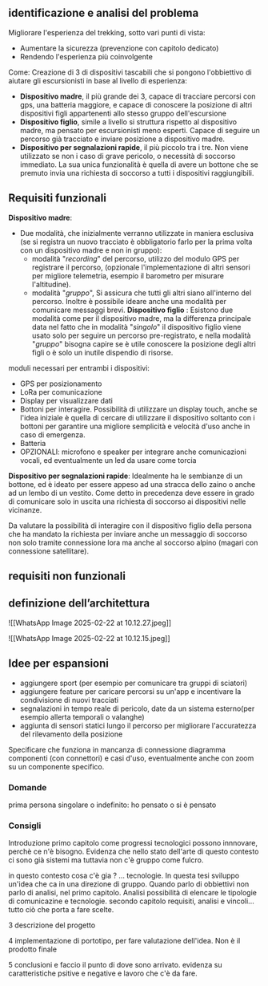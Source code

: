 
## identificazione e analisi del problema 

Migliorare l'esperienza del trekking, sotto vari punti di vista:
- Aumentare la sicurezza (prevenzione con capitolo dedicato) 
- Rendendo l'esperienza più coinvolgente

Come:
Creazione di 3 di dispositivi tascabili che si pongono l'obbiettivo di aiutare gli escursionisti in base al livello di esperienza:
- **Dispositivo madre**, il più grande dei 3, capace di tracciare percorsi con gps, una batteria maggiore, e capace di conoscere la posizione di altri dispositivi figli appartenenti allo stesso gruppo dell'escursione
- **Dispositivo figlio**, simile a livello si struttura rispetto al dispositivo madre, ma pensato per escursionisti meno esperti. Capace di seguire un percorso già tracciato e inviare posizione a dispositivo madre. 
- **Dispositivo per segnalazioni rapide**, il più piccolo tra i tre. Non viene utilizzato se non i caso di grave pericolo, o necessità di soccorso immediato. La sua unica funzionalità è quella di avere un bottone che se premuto invia una richiesta di soccorso a tutti i dispositivi raggiungibili. 

## Requisiti funzionali
**Dispositivo madre**:
- Due modalità, che inizialmente verranno utilizzate in maniera esclusiva (se si registra un nuovo tracciato è obbligatorio farlo per la prima volta con un dispositivo madre e non in gruppo):
	- modalità "*recording*" del percorso, utilizzo del modulo GPS per registrare il percorso, (opzionale l'implementazione di altri sensori per migliore telemetria, esempio il barometro per misurare l'altitudine). 
	- modalità "*gruppo*", Si assicura che tutti gli altri siano all'interno del percorso. Inoltre è possibile ideare anche una modalità per comunicare messaggi brevi. 
**Dispositivo figlio** :
Esistono due modalità come per il dispositivo madre, ma la differenza principale data nel fatto che in modalità "*singolo*" il dispositivo figlio viene usato solo per seguire un percorso pre-registrato, e nella modalità "*gruppo*" bisogna capire se è utile conoscere la posizione degli altri figli o è solo un inutile dispendio di risorse.

moduli necessari per entrambi i dispositivi: 
- GPS per posizionamento
- LoRa per comunicazione
- Display per visualizzare dati
- Bottoni per interagire. Possibilità di utilizzare un display touch, anche se l'idea iniziale è quella di cercare di utilizzare il dispositivo soltanto con i bottoni per garantire una migliore semplicità e velocità d'uso anche in caso di emergenza.
- Batteria 
- OPZIONALI: microfono e speaker per integrare anche comunicazioni vocali, ed eventualmente un led da usare come torcia

**Dispositivo per segnalazioni rapide**:
Idealmente ha le sembianze di un bottone, ed è ideato per essere appeso ad una stracca dello zaino o anche ad un lembo di un vestito. Come detto in precedenza deve essere in grado di comunicare solo in uscita una richiesta di soccorso ai dispositivi nelle vicinanze. 

Da valutare la possibilità di interagire con il dispositivo figlio della persona che ha mandato la richiesta per inviare anche un messaggio di soccorso non solo tramite connessione lora ma anche al soccorso alpino (magari con connessione satellitare). 




## requisiti non funzionali


## definizione dell’architettura

![[WhatsApp Image 2025-02-22 at 10.12.27.jpeg]]

![[WhatsApp Image 2025-02-22 at 10.12.15.jpeg]]
## Idee per espansioni
- aggiungere sport (per esempio per comunicare tra gruppi di sciatori)
- aggiungere feature per caricare percorsi su un'app e incentivare la condivisione di nuovi tracciati
- segnalazioni in tempo reale di pericolo, date da un sistema esterno(per esempio allerta temporali o valanghe)
- aggiunta di sensori statici lungo il percorso per migliorare l'accuratezza del rilevamento della posizione

Specificare che funziona in mancanza di connessione 
diagramma componenti (con connettori) e casi d'uso, eventualmente anche con zoom su un componente specifico.




### Domande 
prima persona singolare o indefinito:
ho pensato o si è pensato 


### Consigli 

Introduzione primo capitolo come progressi tecnologici possono innnovare, perchè ce n'è bisogno.
Evidenza che nello stato dell'arte di questo contesto ci sono già sistemi ma tuttavia non c'è gruppo come fulcro.

in questo contesto cosa c'è gia ? ... tecnologie. 
In questa tesi sviluppo un'idea che ca in una direzione di gruppo.
Quando parlo di obbiettivi non parlo di analisi, nel primo capitolo. Analisi possibilità di elencare le tipologie di comunicazine e tecnologie.
secondo capitolo requisiti, analisi e vincoli... tutto ciò che porta a fare scelte.

3 descrizione del progetto

4 implementazione di portotipo, per fare valutazione dell'idea. Non è il prodotto finale

5 conclusioni e faccio il punto di dove sono arrivato. evidenza su caratteristiche psitive e negative e lavoro che c'è da fare.